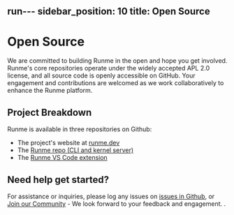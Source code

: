 run---
sidebar_position: 10
title: Open Source
---

# Open Source

We are committed to building Runme in the open and hope you get involved. Runme's core repositories operate under the widely accepted APL 2.0 license, and all source code is openly accessible on GitHub. Your engagement and contributions are welcomed as we work collaboratively to enhance the Runme platform.

## **Project Breakdown**

Runme is available in three repositories on Github:

- The project's website at [runme.dev](https://runme.dev)
- The [Runme repo (CLI and kernel server)](https://github.com/stateful/runme)
- The [Runme VS Code extension](https://github.com/stateful/vscode-runme)

## **Need help get started?**

For assistance or inquiries, please log any issues on [issues in Github](https://github.com/stateful/runme/issues), or [Join our Community](https://discord.gg/runme) - We look forward to your feedback and engagement.
.



